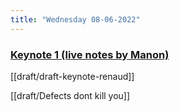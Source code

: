 ```yaml
---
title: "Wednesday 08-06-2022"
---
```



### [Keynote 1 (live notes by Manon)](Keynote%201%20Manon.md)

[[draft/draft-keynote-renaud]]

[[draft/Defects dont kill you]]
